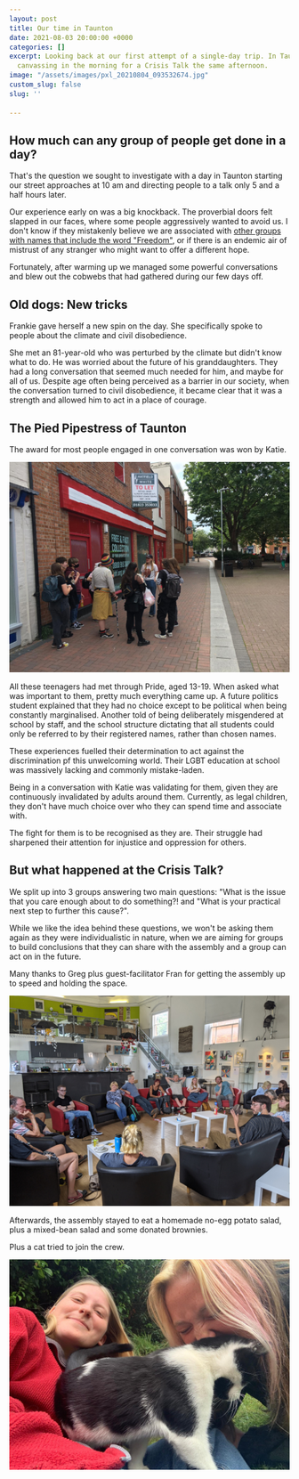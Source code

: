 ```yaml
---
layout: post
title: Our time in Taunton
date: 2021-08-03 20:00:00 +0000
categories: []
excerpt: Looking back at our first attempt of a single-day trip. In Taunton we started
  canvassing in the morning for a Crisis Talk the same afternoon.
image: "/assets/images/pxl_20210804_093532674.jpg"
custom_slug: false
slug: ''

---
```

## How much can any group of people get done in a day?

That's the question we sought to investigate with a day in Taunton starting our street approaches at 10 am and directing people to a talk only 5 and a half hours later.

Our experience early on was a big knockback. The proverbial doors felt slapped in our faces, where some people aggressively wanted to avoid us. I don't know if they mistakenly believe we are associated with [other groups with names that include the word "Freedom"](https://www.hopenothate.org.uk/2020/08/28/the-uks-emerging-conspiracy-theory-street-movements/), or if there is an endemic air of mistrust of any stranger who might want to offer a different hope.

Fortunately, after warming up we managed some powerful conversations and blew out the cobwebs that had gathered during our few days off.

## Old dogs: New tricks

Frankie gave herself a new spin on the day. She specifically spoke to people about the climate and civil disobedience.

She met an 81-year-old who was perturbed by the climate but didn't know what to do. He was worried about the future of his granddaughters. They had a long conversation that seemed much needed for him, and maybe for all of us. Despite age often being perceived as a barrier in our society, when the conversation turned to civil disobedience, it became clear that it was a strength and allowed him to act in a place of courage.

## The Pied Pipestress of Taunton

The award for most people engaged in one conversation was won by Katie.

![](/assets/images/img-20210805-wa0019.jpg)

All these teenagers had met through Pride, aged 13-19. When asked what was important to them, pretty much everything came up. A future politics student explained that they had no choice except to be political when being constantly marginalised. Another told of being deliberately misgendered at school by staff, and the school structure dictating that all students could only be referred to by their registered names, rather than chosen names.

These experiences fuelled their determination to act against the discrimination pf this unwelcoming world. Their LGBT education at school was massively lacking and commonly mistake-laden.

Being in a conversation with Katie was validating for them, given they are continuously invalidated by adults around them. Currently, as legal children, they don't have much choice over who they can spend time and associate with.

The fight for them is to be recognised as they are. Their struggle had sharpened their attention for injustice and oppression for others.

## But what happened at the Crisis Talk?

We split up into 3 groups answering two main questions: "What is the issue that you care enough about to do something?! and "What is your practical next step to further this cause?".

While we like the idea behind these questions, we won't be asking them again as they were individualistic in nature, when we are aiming for groups to build conclusions that they can share with the assembly and a group can act on in the future.

Many thanks to Greg plus guest-facilitator Fran for getting the assembly up to speed and holding the space.

![](/assets/images/pxl_20210804_150932383.jpg)

Afterwards, the assembly stayed to eat a homemade no-egg potato salad, plus a mixed-bean salad and some donated brownies.

Plus a cat tried to join the crew.

![Two women and a black and white cat.](/assets/images/img-20210804-wa0015.jpg "Frankie and Katie with a local cat.")